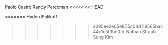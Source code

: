 Paolo Castro
Randy Perecman
<<<<<<< HEAD


=======
Hyden Polikoff
>>>>>>> a095ee2e05e855c04d119565bac44c1c5f3be0fd
Nathan Straub
Sung Kim
